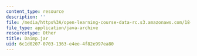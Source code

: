 ```yaml
---
content_type: resource
description: ''
file: /media/https%3A/open-learning-course-data-rc.s3.amazonaws.com/18-03sc-differential-equations-fall-2011/6c1d020707031363e4ee4f82e997ea80_Daimp.jar
file_type: application/java-archive
resourcetype: Other
title: Daimp.jar
uid: 6c1d0207-0703-1363-e4ee-4f82e997ea80
---
```

